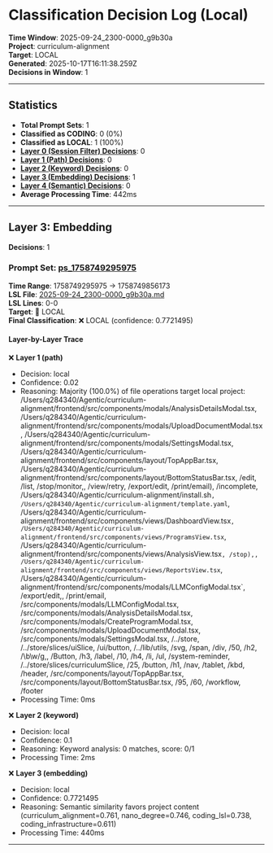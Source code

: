 # Classification Decision Log (Local)

**Time Window**: 2025-09-24_2300-0000_g9b30a<br>
**Project**: curriculum-alignment<br>
**Target**: LOCAL<br>
**Generated**: 2025-10-17T16:11:38.259Z<br>
**Decisions in Window**: 1

---

## Statistics

- **Total Prompt Sets**: 1
- **Classified as CODING**: 0 (0%)
- **Classified as LOCAL**: 1 (100%)
- **[Layer 0 (Session Filter) Decisions](#layer-0-session-filter)**: 0
- **[Layer 1 (Path) Decisions](#layer-1-path)**: 0
- **[Layer 2 (Keyword) Decisions](#layer-2-keyword)**: 0
- **[Layer 3 (Embedding) Decisions](#layer-3-embedding)**: 1
- **[Layer 4 (Semantic) Decisions](#layer-4-semantic)**: 0
- **Average Processing Time**: 442ms

---

## Layer 3: Embedding

**Decisions**: 1

### Prompt Set: [ps_1758749295975](../../history/2025-09-24_2300-0000_g9b30a.md#ps_1758749295975)

**Time Range**: 1758749295975 → 1758749856173<br>
**LSL File**: [2025-09-24_2300-0000_g9b30a.md](../../history/2025-09-24_2300-0000_g9b30a.md#ps_1758749295975)<br>
**LSL Lines**: 0-0<br>
**Target**: 📍 LOCAL<br>
**Final Classification**: ❌ LOCAL (confidence: 0.7721495)

#### Layer-by-Layer Trace

❌ **Layer 1 (path)**
- Decision: local
- Confidence: 0.02
- Reasoning: Majority (100.0%) of file operations target local project: /Users/q284340/Agentic/curriculum-alignment/frontend/src/components/modals/AnalysisDetailsModal.tsx, /Users/q284340/Agentic/curriculum-alignment/frontend/src/components/modals/UploadDocumentModal.tsx, /Users/q284340/Agentic/curriculum-alignment/frontend/src/components/modals/SettingsModal.tsx, /Users/q284340/Agentic/curriculum-alignment/frontend/src/components/layout/TopAppBar.tsx, /Users/q284340/Agentic/curriculum-alignment/frontend/src/components/layout/BottomStatusBar.tsx, /edit, /list, /stop/monitor,, /view/retry, /export/edit, /print/email), /incomplete, /Users/q284340/Agentic/curriculum-alignment/install.sh`, /Users/q284340/Agentic/curriculum-alignment/template.yaml`, /Users/q284340/Agentic/curriculum-alignment/frontend/src/components/views/DashboardView.tsx`, /Users/q284340/Agentic/curriculum-alignment/frontend/src/components/views/ProgramsView.tsx`, /Users/q284340/Agentic/curriculum-alignment/frontend/src/components/views/AnalysisView.tsx`, /stop),, /Users/q284340/Agentic/curriculum-alignment/frontend/src/components/views/ReportsView.tsx`, /Users/q284340/Agentic/curriculum-alignment/frontend/src/components/modals/LLMConfigModal.tsx`, /export/edit,, /print/email, /src/components/modals/LLMConfigModal.tsx, /src/components/modals/AnalysisDetailsModal.tsx, /src/components/modals/CreateProgramModal.tsx, /src/components/modals/UploadDocumentModal.tsx, /src/components/modals/SettingsModal.tsx, /../store, /../store/slices/uiSlice, /ui/button, /../lib/utils, /svg, /span, /div, /50, /h2, /\b\w/g,, /Button, /h3, /label, /10, /h4, /li, /ul, /system-reminder, /../store/slices/curriculumSlice, /25, /button, /h1, /nav, /tablet, /kbd, /header, /src/components/layout/TopAppBar.tsx, /src/components/layout/BottomStatusBar.tsx, /95, /60, /workflow, /footer
- Processing Time: 0ms

❌ **Layer 2 (keyword)**
- Decision: local
- Confidence: 0.1
- Reasoning: Keyword analysis: 0 matches, score: 0/1
- Processing Time: 2ms

❌ **Layer 3 (embedding)**
- Decision: local
- Confidence: 0.7721495
- Reasoning: Semantic similarity favors project content (curriculum_alignment=0.761, nano_degree=0.746, coding_lsl=0.738, coding_infrastructure=0.611)
- Processing Time: 440ms

---

